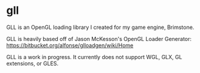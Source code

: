 gll
=========

GLL is an OpenGL loading library I created for my game engine, Brimstone.

GLL is heavily based off of Jason McKesson's OpenGL Loader Generator:
https://bitbucket.org/alfonse/glloadgen/wiki/Home

GLL is a work in progress. It currently does not support WGL, GLX, GL extensions, or GLES.